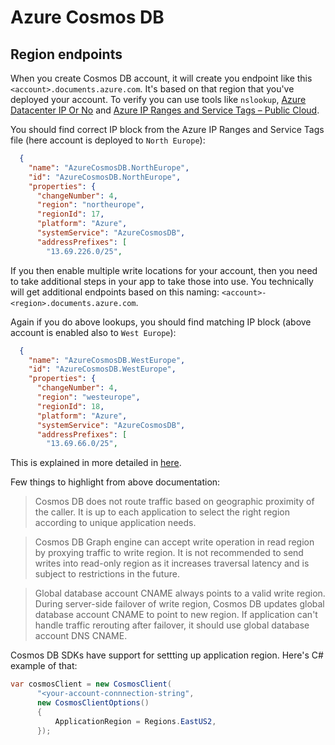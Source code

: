 # Azure Cosmos DB

## Region endpoints

When you create Cosmos DB account, it will create you endpoint like this `<account>.documents.azure.com`.
It's based on that region that you've deployed your account.
To verify you can use tools like `nslookup`, [Azure Datacenter IP Or No](https://github.com/JanneMattila/AzureDatacenterIPOrNo)
and [Azure IP Ranges and Service Tags – Public Cloud](https://www.microsoft.com/en-us/download/details.aspx?id=56519).

You should find correct IP block from the Azure IP Ranges and Service Tags file (here account is deployed to `North Europe`):

```json
  {
    "name": "AzureCosmosDB.NorthEurope",
    "id": "AzureCosmosDB.NorthEurope",
    "properties": {
      "changeNumber": 4,
      "region": "northeurope",
      "regionId": 17,
      "platform": "Azure",
      "systemService": "AzureCosmosDB",
      "addressPrefixes": [
        "13.69.226.0/25",
```

If you then enable multiple write locations for your account, then you need to take
additional steps in your app to take those into use. You technically will get additional
endpoints based on this naming: `<account>-<region>.documents.azure.com`.

Again if you do above lookups, you should find matching IP block (above account is enabled also to `West Europe`):

```json
  {
    "name": "AzureCosmosDB.WestEurope",
    "id": "AzureCosmosDB.WestEurope",
    "properties": {
      "changeNumber": 4,
      "region": "westeurope",
      "regionId": 18,
      "platform": "Azure",
      "systemService": "AzureCosmosDB",
      "addressPrefixes": [
        "13.69.66.0/25",
```

This is explained in more detailed in [here](https://docs.microsoft.com/en-us/azure/cosmos-db/graph/use-regional-endpoints#traffic-routing).

Few things to highlight from above documentation:

> Cosmos DB does not route traffic based on geographic proximity of the caller. It is up to each application to select the right region according to unique application needs.

> Cosmos DB Graph engine can accept write operation in read region by proxying traffic to write region. It is not recommended to send writes into read-only region as it increases traversal latency and is subject to restrictions in the future.

> Global database account CNAME always points to a valid write region. During server-side failover of write region, Cosmos DB updates global database account CNAME to point to new region. If application can't handle traffic rerouting after failover, it should use global database account DNS CNAME.

Cosmos DB SDKs have support for settting up application region. Here's C# example of that:

```csharp
var cosmosClient = new CosmosClient(
      "<your-account-connnection-string",
      new CosmosClientOptions()
      {
          ApplicationRegion = Regions.EastUS2,
      });
```

